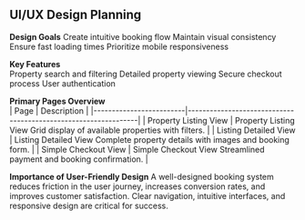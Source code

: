 ## UI/UX Design Planning
**Design Goals** 
Create intuitive booking flow
Maintain visual consistency
Ensure fast loading times
Prioritize mobile responsiveness

**Key Features**  
Property search and filtering
Detailed property viewing
Secure checkout process
User authentication

**Primary Pages Overview**  
| Page                    | Description                                                    |
|-------------------------|----------------------------------------------------------------|
| Property Listing View   | Property Listing View	Grid display of available properties with filters.     | 
| Listing Detailed View   | Listing Detailed View	Complete property details with images and booking form. | 
| Simple Checkout View    | Simple Checkout View	Streamlined payment and booking confirmation.              | 

**Importance of User-Friendly Design**
A well-designed booking system reduces friction in the user journey, increases conversion rates, and improves customer satisfaction. Clear navigation, intuitive interfaces, and responsive design are critical for success.
